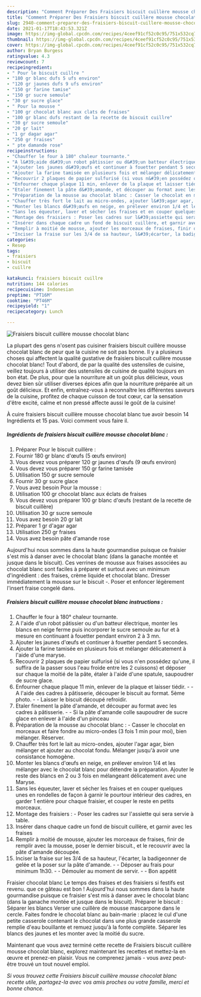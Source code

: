 ```yaml
---
description: "Comment Préparer Des Fraisiers biscuit cuillère mousse chocolat blanc"
title: "Comment Préparer Des Fraisiers biscuit cuillère mousse chocolat blanc"
slug: 2940-comment-preparer-des-fraisiers-biscuit-cuillere-mousse-chocolat-blanc
date: 2021-01-17T18:43:53.321Z
image: https://img-global.cpcdn.com/recipes/4ceef91cf52c0c95/751x532cq70/fraisiers-biscuit-cuillere-mousse-chocolat-blanc-photo-principale-de-la-recette.jpg
thumbnail: https://img-global.cpcdn.com/recipes/4ceef91cf52c0c95/751x532cq70/fraisiers-biscuit-cuillere-mousse-chocolat-blanc-photo-principale-de-la-recette.jpg
cover: https://img-global.cpcdn.com/recipes/4ceef91cf52c0c95/751x532cq70/fraisiers-biscuit-cuillere-mousse-chocolat-blanc-photo-principale-de-la-recette.jpg
author: Bryan Burgess
ratingvalue: 4.3
reviewcount: 7
recipeingredient:
- " Pour le biscuit cuillre "
- "180 gr blanc dufs 5 ufs environ"
- "120 gr jaunes dufs 9 ufs environ"
- "150 gr farine tamise"
- "150 gr sucre semoule"
- "30 gr sucre glace"
- " Pour la mousse "
- "100 gr chocolat blanc aux clats de fraises"
- "100 gr blanc dufs restant de la recette de biscuit cuillre"
- "30 gr sucre semoule"
- "20 gr lait"
- "1 gr dagar agar"
- "250 gr fraises"
- " pte damande rose"
recipeinstructions:
- "Chauffer le four à 180° chaleur tournante."
- "A l&#39;aide d&#39;un robot pâtissier ou d&#39;un batteur électrique, monter les blancs en neige ferme puis incorporer le sucre semoule au fur et à mesure en continuant à fouetter pendant environ 2 à 3 mn."
- "Ajouter les jaunes d&#39;œufs et continuer à fouetter pendant 5 secondes."
- "Ajouter la farine tamisée en plusieurs fois et mélanger délicatement à l&#39;aide d&#39;une maryse."
- "Recouvrir 2 plaques de papier sulfurisé (si vous n&#39;en possédez qu&#39;une, il suffira de la passer sous l&#39;eau froide entre les 2 cuissons) et déposer sur chaque la moitié de la pâte, étaler à l&#39;aide d&#39;une spatule, saupoudrer de sucre glace."
- "Enfourner chaque plaque 11 min, enlever de la plaque et laisser tiédir.  A l&#39;aide des cadres à pâtisserie, découper le biscuit au format. 5ème photo.  Laisser le biscuit découpé refroidir."
- "Etaler finement la pâte d&#39;amande, et découper au format avec les cadres à pâtisserie.  Si la pâte d&#39;amande colle saupoudrer de sucre glace en enlever à l&#39;aide d&#39;un pinceau"
- "Préparation de la mousse au chocolat blanc : Casser le chocolat en morceaux et faire fondre au micro-ondes (3 fois 1 min pour moi), bien mélanger. Réserver."
- "Chauffer très fort le lait au micro-ondes, ajouter l&#39;agar agar, bien mélanger et ajouter au chocolat fondu. Mélanger jusqu&#39;à avoir une consistance homogène."
- "Monter les blancs d&#39;œufs en neige, en prélever environ 1/4 et les mélanger avec le chocolat blanc pour détendre la préparation. Ajouter le reste des blancs en 2 ou 3 fois en mélangeant délicatement avec une Maryse."
- "Sans les équeuter, laver et sécher les fraises et en couper quelques unes en rondelles de façon à garnir le pourtour intérieur des cadres, en garder 1 entière pour chaque fraisier, et couper le reste en petits morceaux."
- "Montage des fraisiers : Poser les cadres sur l&#39;assiette qui sera servie à table."
- "Insérer dans chaque cadre un fond de biscuit cuillère, et garnir avec les fraises"
- "Remplir à moitié de mousse, ajouter les morceaux de fraises, finir de remplir avec la mousse, poser le dernier biscuit., et le recouvrir avec la pâte d&#39;amande découpée."
- "Inciser la fraise sur les 3/4 de sa hauteur, l&#39;écarter, la badigeonner de gelée et la poser sur la pâte d&#39;amande.  Déposer au frais pour minimum 1h30.  Démouler au moment de servir.  Bon appétit"
categories:
- Resep
tags:
- fraisiers
- biscuit
- cuillre

katakunci: fraisiers biscuit cuillre 
nutrition: 144 calories
recipecuisine: Indonesian
preptime: "PT16M"
cooktime: "PT46M"
recipeyield: "1"
recipecategory: Lunch

---
```



![Fraisiers biscuit cuillère mousse chocolat blanc](https://img-global.cpcdn.com/recipes/4ceef91cf52c0c95/751x532cq70/fraisiers-biscuit-cuillere-mousse-chocolat-blanc-photo-principale-de-la-recette.jpg)

La plupart des gens n'osent pas cuisiner fraisiers biscuit cuillère mousse chocolat blanc de peur que la cuisine ne soit pas bonne. Il y a plusieurs choses qui affectent la qualité gustative de fraisiers biscuit cuillère mousse chocolat blanc! Tout d'abord, de par la qualité des ustensiles de cuisine, veillez toujours à utiliser des ustensiles de cuisine de qualité toujours en bon état. De plus, pour que la nourriture ait un goût plus délicieux, vous devez bien sûr utiliser diverses épices afin que la nourriture préparée ait un goût délicieux. Et enfin, entraînez-vous à reconnaître les différentes saveurs de la cuisine, profitez de chaque cuisson de tout cœur, car la sensation d'être excité, calme et non pressé affecte aussi le goût de la cuisine!

<!--inarticleads1-->

À cuire fraisiers biscuit cuillère mousse chocolat blanc tue avoir besoin 14 Ingrédients et 15 pas. Voici comment vous faire il.

##### Ingrédients de fraisiers biscuit cuillère mousse chocolat blanc :

1. Préparer  Pour le biscuit cuillère :
1. Fournir 180 gr blanc d&#39;œufs (5 œufs environ)
1. Vous devez vous préparer 120 gr jaunes d&#39;œufs (9 œufs environ)
1. Vous devez vous préparer 150 gr farine tamisée
1. Utilisation 150 gr sucre semoule
1. Fournir 30 gr sucre glace
1. Vous avez besoin  Pour la mousse :
1. Utilisation 100 gr chocolat blanc aux éclats de fraises
1. Vous devez vous préparer 100 gr blanc d&#39;œufs (restant de la recette de biscuit cuillère)
1. Utilisation 30 gr sucre semoule
1. Vous avez besoin 20 gr lait
1. Préparer 1 gr d&#39;agar agar
1. Utilisation 250 gr fraises
1. Vous avez besoin  pâte d&#39;amande rose


Aujourd&#39;hui nous sommes dans la haute gourmandise puisque ce fraisier s&#39;est mis à danser avec le chocolat blanc (dans la ganache montée et jusque dans le biscuit). Ces verrines de mousse aux fraises associées au chocolat blanc sont faciles à préparer et surtout avec un minimum d&#39;ingrédient : des fraises, crème liquide et chocolat blanc. Dresser immédiatement la mousse sur le biscuit -. Poser et enfoncer légèrement l&#39;insert fraise congelé dans. 

<!--inarticleads2-->

##### Fraisiers biscuit cuillère mousse chocolat blanc instructions :

1. Chauffer le four à 180° chaleur tournante.
1. A l&#39;aide d&#39;un robot pâtissier ou d&#39;un batteur électrique, monter les blancs en neige ferme puis incorporer le sucre semoule au fur et à mesure en continuant à fouetter pendant environ 2 à 3 mn.
1. Ajouter les jaunes d&#39;œufs et continuer à fouetter pendant 5 secondes.
1. Ajouter la farine tamisée en plusieurs fois et mélanger délicatement à l&#39;aide d&#39;une maryse.
1. Recouvrir 2 plaques de papier sulfurisé (si vous n&#39;en possédez qu&#39;une, il suffira de la passer sous l&#39;eau froide entre les 2 cuissons) et déposer sur chaque la moitié de la pâte, étaler à l&#39;aide d&#39;une spatule, saupoudrer de sucre glace.
1. Enfourner chaque plaque 11 min, enlever de la plaque et laisser tiédir. -  - A l&#39;aide des cadres à pâtisserie, découper le biscuit au format. 5ème photo. -  - Laisser le biscuit découpé refroidir.
1. Etaler finement la pâte d&#39;amande, et découper au format avec les cadres à pâtisserie. -  - Si la pâte d&#39;amande colle saupoudrer de sucre glace en enlever à l&#39;aide d&#39;un pinceau
1. Préparation de la mousse au chocolat blanc : - Casser le chocolat en morceaux et faire fondre au micro-ondes (3 fois 1 min pour moi), bien mélanger. Réserver.
1. Chauffer très fort le lait au micro-ondes, ajouter l&#39;agar agar, bien mélanger et ajouter au chocolat fondu. Mélanger jusqu&#39;à avoir une consistance homogène.
1. Monter les blancs d&#39;œufs en neige, en prélever environ 1/4 et les mélanger avec le chocolat blanc pour détendre la préparation. Ajouter le reste des blancs en 2 ou 3 fois en mélangeant délicatement avec une Maryse.
1. Sans les équeuter, laver et sécher les fraises et en couper quelques unes en rondelles de façon à garnir le pourtour intérieur des cadres, en garder 1 entière pour chaque fraisier, et couper le reste en petits morceaux.
1. Montage des fraisiers : - Poser les cadres sur l&#39;assiette qui sera servie à table.
1. Insérer dans chaque cadre un fond de biscuit cuillère, et garnir avec les fraises
1. Remplir à moitié de mousse, ajouter les morceaux de fraises, finir de remplir avec la mousse, poser le dernier biscuit., et le recouvrir avec la pâte d&#39;amande découpée.
1. Inciser la fraise sur les 3/4 de sa hauteur, l&#39;écarter, la badigeonner de gelée et la poser sur la pâte d&#39;amande. -  - Déposer au frais pour minimum 1h30. -  - Démouler au moment de servir. -  - Bon appétit


Fraisier chocolat blanc Le temps des fraises et des fraisiers si festifs est revenu. que ce gâteau est bon ! Aujourd&#39;hui nous sommes dans la haute gourmandise puisque ce fraisier s&#39;est mis à danser avec le chocolat blanc (dans la ganache montée et jusque dans le biscuit). Préparer le biscuit : Séparer les blancs Verser une cuillère de mousse mascarpone dans le cercle. Faites fondre le chocolat blanc au bain-marie : placez le cul d&#39;une petite casserole contenant le chocolat dans une plus grande casserole remplie d&#39;eau bouillante et remuez jusqu&#39;à la fonte complète. Séparer les blancs des jaunes et les monter avec la moitié du sucre. 

<!--inarticleads1-->

<p>
Maintenant que vous avez terminé cette recette de Fraisiers biscuit cuillère mousse chocolat blanc, explorez maintenant les recettes et mettez-la en œuvre et prenez-en plaisir. Vous ne comprenez jamais - vous avez peut-être trouvé un tout nouvel emploi.
</p>

<p>
<i>Si vous trouvez cette Fraisiers biscuit cuillère mousse chocolat blanc recette utile, partagez-la avec vos amis proches ou votre famille, merci et bonne chance.</i>
</p>
